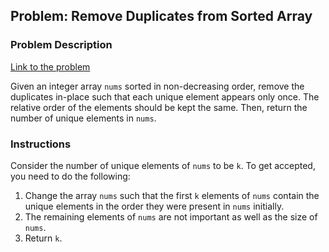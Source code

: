 ## Problem: Remove Duplicates from Sorted Array

### Problem Description
[Link to the problem](https://leetcode.com/explore/featured/card/top-interview-questions-easy/92/array/727/)

Given an integer array `nums` sorted in non-decreasing order, remove the duplicates in-place such that each unique element appears only once. The relative order of the elements should be kept the same. Then, return the number of unique elements in `nums`.

### Instructions

Consider the number of unique elements of `nums` to be `k`. To get accepted, you need to do the following:

1. Change the array `nums` such that the first `k` elements of `nums` contain the unique elements in the order they were present in `nums` initially.
2. The remaining elements of `nums` are not important as well as the size of `nums`.
3. Return `k`.

